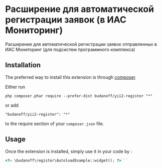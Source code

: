 Расширение для автоматической регистрации заявок (в ИАС Мониторинг)
===================================================================
Расширение для автоматической регистрации заявок отправленных в ИАС Мониторинг (для подсистем программного комплекса)

Installation
------------

The preferred way to install this extension is through [composer](http://getcomposer.org/download/).

Either run

```
php composer.phar require --prefer-dist budanoff/yii2-register "*"
```

or add

```
"budanoff/yii2-register": "*"
```

to the require section of your `composer.json` file.


Usage
-----

Once the extension is installed, simply use it in your code by  :

```php
<?= \budanoff\register\AutoloadExample::widget(); ?>```